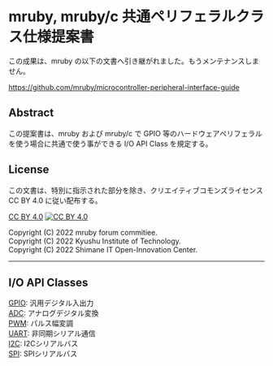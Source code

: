 # mruby, mruby/c 共通ペリフェラルクラス仕様提案書

この成果は、mruby の以下の文書へ引き継がれました。もうメンテナンスしません。

https://github.com/mruby/microcontroller-peripheral-interface-guide

## Abstract

この提案書は、mruby および mruby/c で GPIO 等のハードウェアペリフェラルを使う場合に共通で使う事ができる I/O API Class を規定する。

## License

この文書は、特別に指示された部分を除き、クリエイティブコモンズライセンス CC BY 4.0 に従い配布する。

[CC BY 4.0](https://creativecommons.org/licenses/by/4.0/)
<a href="https://creativecommons.org/licenses/by/4.0/">
![CC BY 4.0](https://licensebuttons.net/l/by/4.0/88x31.png)
</a>

Copyright (C) 2022 mruby forum commitiee.  
Copyright (C) 2022 Kyushu Institute of Technology.  
Copyright (C) 2022 Shimane IT Open-Innovation Center.  


--------------------------------------------------------------------------------
## I/O API Classes

[GPIO](mruby_io_GPIO.md): 汎用デジタル入出力  
[ADC](mruby_io_ADC.md): アナログデジタル変換  
[PWM](mruby_io_PWM.md): パルス幅変調  
[UART](mruby_io_UART.md): 非同期シリアル通信  
[I2C](mruby_io_I2C.md): I2Cシリアルバス  
[SPI](mruby_io_SPI.md): SPIシリアルバス  
